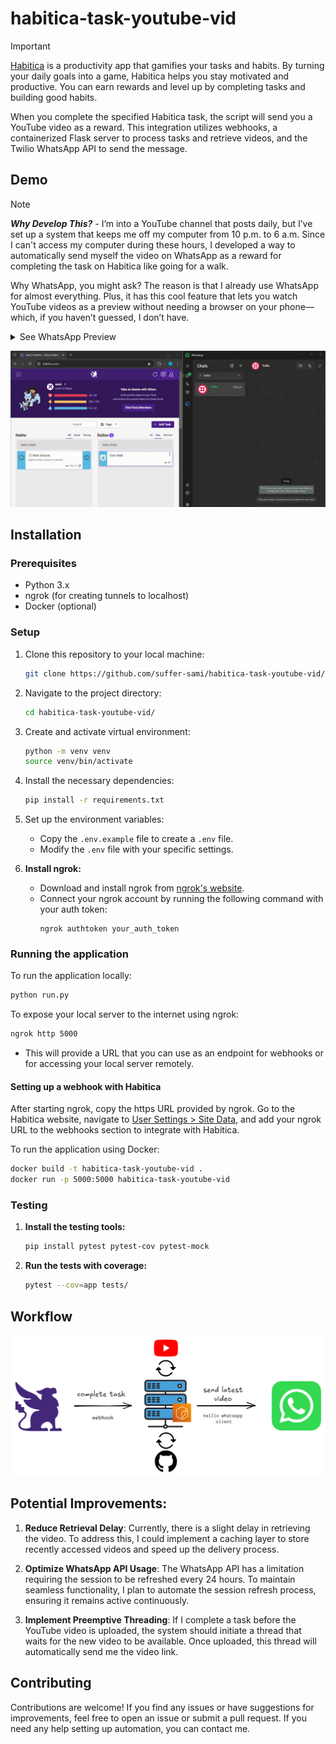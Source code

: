 # habitica-task-youtube-vid
> [!IMPORTANT]
> [Habitica](https://habitica.com) is a productivity app that gamifies your tasks and habits. By turning your daily goals into a game, Habitica helps you stay motivated and productive. You can earn rewards and level up by completing tasks and building good habits.

When you complete the specified Habitica task, the script will send you a YouTube video as a reward. This integration utilizes webhooks, a containerized Flask server to process tasks and retrieve videos, and the Twilio WhatsApp API to send the message.

## Demo

> [!NOTE]  
> ***Why Develop This?***  - I’m into a YouTube channel that posts daily, but I’ve set up a system that keeps me off my computer from 10 p.m. to 6 a.m.  Since I can't access my computer during these hours, I developed a way to automatically send myself the video on WhatsApp as a reward for completing the task on Habitica like going for a walk.
>  
> Why WhatsApp, you might ask? The reason is that I already use WhatsApp for almost everything. Plus, it has this cool feature that lets you watch YouTube videos as a preview without needing a browser on your phone—which, if you haven’t guessed, I don’t have.
> <details>
> <summary>See WhatsApp Preview</summary>
> <br><img src="./assets/whatsapp-preview.jpg"><br>
> </details>
> 

<p align="center">
  <img src="./assets/demo.gif">
</p>


## Installation
### Prerequisites

* Python 3.x
* ngrok (for creating tunnels to localhost)
* Docker (optional)

### Setup

1. Clone this repository to your local machine:
    ```bash
    git clone https://github.com/suffer-sami/habitica-task-youtube-vid/
    ```
2. Navigate to the project directory:
    ```bash
    cd habitica-task-youtube-vid/
    ```
3. Create and activate virtual environment:
    ```bash
    python -m venv venv
    source venv/bin/activate
    ```
4. Install the necessary dependencies:
    ```bash
    pip install -r requirements.txt
    ```
5. Set up the environment variables:
    - Copy the `.env.example` file to create a `.env` file.
    - Modify the `.env` file with your specific settings.

6. **Install ngrok:**
    - Download and install ngrok from [ngrok's website](https://ngrok.com/).
    - Connect your ngrok account by running the following command with your auth token:
      ```
      ngrok authtoken your_auth_token
      ```  
### Running the application
To run the application locally:
```bash
python run.py
```

To expose your local server to the internet using ngrok:
```bash
ngrok http 5000
```
- This will provide a URL that you can use as an endpoint for webhooks or for accessing your local server remotely.

#### Setting up a webhook with Habitica
After starting ngrok, copy the https URL provided by ngrok. Go to the Habitica website, navigate to [User Settings > Site Data](https://habitica.com/user/settings/siteData), and add your ngrok URL to the webhooks section to integrate with Habitica.

To run the application using Docker:
```bash
docker build -t habitica-task-youtube-vid .
docker run -p 5000:5000 habitica-task-youtube-vid
```

### Testing
1. **Install the testing tools:**
    ```bash
    pip install pytest pytest-cov pytest-mock
    ```
2. **Run the tests with coverage:**
    ```bash
    pytest --cov=app tests/
    ```

## Workflow
<p align="center">
  <img src="./assets/workflow.png">
</p>

## Potential Improvements:

1. **Reduce Retrieval Delay**: Currently, there is a slight delay in retrieving the video. To address this, I could implement a caching layer to store recently accessed videos and speed up the delivery process.

2. **Optimize WhatsApp API Usage**: The WhatsApp API has a limitation requiring the session to be refreshed every 24 hours. To maintain seamless functionality, I plan to automate the session refresh process, ensuring it remains active continuously.

3. **Implement Preemptive Threading**: If I complete a task before the YouTube video is uploaded, the system should initiate a thread that waits for the new video to be available. Once uploaded, this thread will automatically send me the video link.

## Contributing

Contributions are welcome! If you find any issues or have suggestions for improvements, feel free to open an issue or submit a pull request. If you need any help setting up automation, you can contact me.
